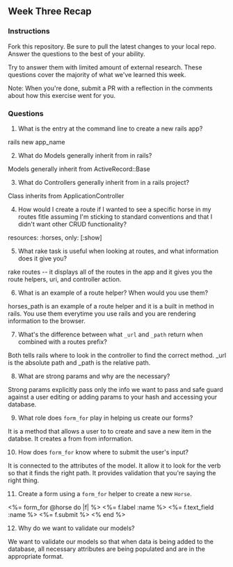 ## Week Three Recap

### Instructions
Fork this repository. Be sure to pull the latest changes to your local repo. Answer the questions to the best of your ability.

Try to answer them with limited amount of external research. These questions cover the majority of what we've learned this week.

Note: When you're done, submit a PR with a reflection in the comments about how this exercise went for you.

### Questions

1. What is the entry at the command line to create a new rails app?

rails new app_name

2. What do Models generally inherit from in rails?

Models generally inherit from ActiveRecord::Base

3. What do Controllers generally inherit from in a rails project?

Class inherits from ApplicationController

4. How would I create a route if I wanted to see a specific horse in my routes fitle assuming I'm sticking to standard conventions and that I didn't want other CRUD functionality?

resources: :horses, only: [:show]

5. What rake task is useful when looking at routes, and what information does it give you?

rake routes -- it displays all of the routes in the app and it gives you the route helpers, uri, and controller action.

6. What is an example of a route helper? When would you use them?

horses_path is an example of a route helper and it is a built in method in rails. You use them everytime you use rails and you are rendering information to the browser. 

7. What's the difference between what `_url` and `_path` return when combined with a routes prefix?

Both tells rails where to look in the controller to find the correct method. _url is the absolute path and _path is the relative path. 

8. What are strong params and why are the necessary?

Strong params explicitly pass only the info we want to pass and safe guard against a user editing or adding params to your hash and accessing your database.

9. What role does `form_for` play in helping us create our forms?

It is a method that allows a user to to create and save a new item in the databse. It creates a from from information.

10. How does `form_for` know where to submit the user's input?

It is connected to the attributes of the model. It allow it to look for the verb so that it finds the right path. It provides validation that you're saying the right thing. 

11. Create a form using a `form_for` helper to create a new `Horse`. 

<%= form_for @horse do |f| %>
  <%= f.label :name %>
  <%= f.text_field :name %>
  <%= f.submit %>
<% end %>

12. Why do we want to validate our models?

We want to validate our models so that when data is being added to the database, all necessary attributes are being populated and are in the appropriate format.
